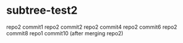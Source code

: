 # subtree-test2

repo2 commit1
repo2 commit2
repo2 commit4
repo2 commit6
repo2 commit8
repo1 commit10 (after merging repo2)
